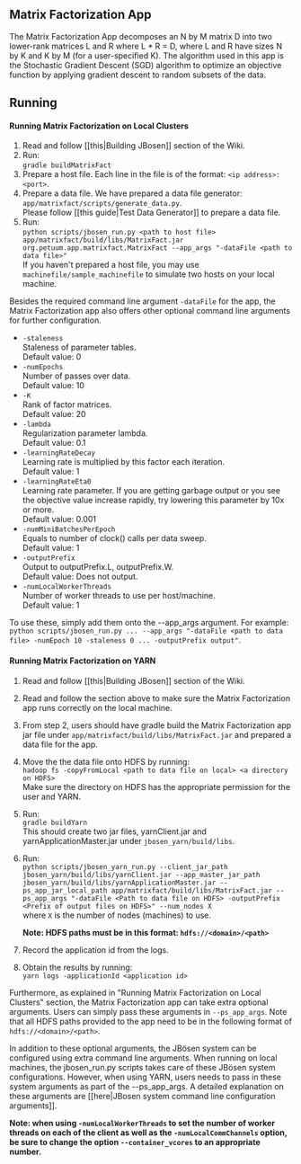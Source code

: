 ## Matrix Factorization App ##
The Matrix Factorization App decomposes an N by M matrix D into two lower-rank matrices L and R where L * R = D, where L and R have sizes N by K and K by M (for a user-specified K). The algorithm used in this app is the Stochastic Gradient Descent (SGD) algorithm to optimize an objective function by applying gradient descent to random subsets of the data.
## Running ##

#### Running Matrix Factorization on Local Clusters ####
1. Read and follow [[this|Building JBosen]] section of the Wiki. 
2. Run:  
    `gradle buildMatrixFact`
3. Prepare a host file. Each line in the file is of the format: `<ip address>:<port>`.
4. Prepare a data file.
    We have prepared a data file generator: `app/matrixfact/scripts/generate_data.py`.    
    Please follow [[this guide|Test Data Generator]] to prepare a data file.
5. Run:  
    `python scripts/jbosen_run.py <path to host file> app/matrixfact/build/libs/MatrixFact.jar org.petuum.app.matrixfact.MatrixFact --app_args "-dataFile <path to data file>"`  
    If you haven't prepared a host file, you may use `machinefile/sample_machinefile` to simulate two hosts on your local machine.


Besides the required command line argument `-dataFile` for the app, the Matrix Factorization app also offers other optional command line arguments for further configuration.

* `-staleness`  
    Staleness of parameter tables.  
    Default value: 0  
* `-numEpochs`  
    Number of passes over data.  
    Default value: 10  
* `-K`  
    Rank of factor matrices.  
    Default value: 20
* `-lambda`  
    Regularization parameter lambda.  
    Default value: 0.1
* `-learningRateDecay`  
    Learning rate is multiplied by this factor each iteration.  
    Default value: 1
* `-learningRateEta0`  
    Learning rate parameter. If you are getting garbage output or you see the objective value increase rapidly, try lowering this parameter by 10x or more.  
    Default value: 0.001  
* `-numMiniBatchesPerEpoch`  
    Equals to number of clock() calls per data sweep.  
    Default value: 1
* `-outputPrefix`  
    Output to outputPrefix.L, outputPrefix.W.  
    Default value: Does not output.
* `-numLocalWorkerThreads`  
    Number of worker threads to use per host/machine.  
    Default value: 1

To use these, simply add them onto the --app_args argument. For example:  
`python scripts/jbosen_run.py ... --app_args "-dataFile <path to data file> -numEpoch 10 -staleness 0 ... -outputPrefix output"`.

#### Running Matrix Factorization on YARN ####

1. Read and follow [[this|Building JBosen]] section of the Wiki.
2. Read and follow the section above to make sure the Matrix Factorization app runs correctly on the local machine.
3. From step 2, users should have gradle build the Matrix Factorization app jar file under `app/matrixfact/build/libs/MatrixFact.jar` and prepared a data file for the app.
4. Move the the data file onto HDFS by running:  
`hadoop fs -copyFromLocal <path to data file on local> <a directory on HDFS>`  
Make sure the directory on HDFS has the appropriate permission for the user and YARN. 
5. Run:  
    `gradle buildYarn`   
    This should create two jar files, yarnClient.jar and yarnApplicationMaster.jar under `jbosen_yarn/build/libs`.
6. Run:  
    `python scripts/jbosen_yarn_run.py --client_jar_path jbosen_yarn/build/libs/yarnClient.jar --app_master_jar_path jbosen_yarn/build/libs/yarnApplicationMaster.jar --ps_app_jar_local_path app/matrixfact/build/libs/MatrixFact.jar --ps_app_args "-dataFile <Path to data file on HDFS> -outputPrefix <Prefix of output files on HDFS>" --num_nodes X`  
    where `X` is the number of nodes (machines) to use.

    **Note: HDFS paths must be in this format: `hdfs://<domain>/<path>`**

7. Record the application id from the logs.

8. Obtain the results by running:  
    `yarn logs -applicationId <application id>`

Furthermore, as explained in "Running Matrix Factorization on Local Clusters" section, the Matrix Factorization app can take extra optional arguments. Users can simply pass these arguments in `--ps_app_args`. Note that all HDFS paths provided to the app need to be in the following format of `hdfs://<domain>/<path>`.

In addition to these optional arguments, the JBösen system can be configured using extra command line arguments.  When running on local machines, the jbosen_run.py scripts takes care of these JBösen system configurations. However, when using YARN, users needs to pass in these system arguments as part of the --ps_app_args. A detailed explanation on these arguments are [[here|JBosen system command line configuration arguments]].

**Note: when using `-numLocalWorkerThreads` to set the number of worker threads on each of the client as well as the `-numLocalCommChannels` option, be sure to change the option `--container_vcores` to an appropriate number.**
